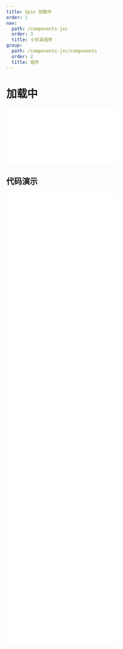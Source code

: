 ```yaml
---
title: Spin 加载中
order: 1
nav:
  path: /components-jxc
  order: 3
  title: 小优采组件
group:
  path: /components-jxc/components
  order: 2
  title: 组件
---
```


# 加载中

<div>
<embed src="@docs-common/spin/index.md"></embed>
</div>
        
## 代码演示

<Row gutter=8>

  <Col span=12>
    
  <div class="code-box"><embed src="@abiz-rc-jxc/spin/demo/basic-spin-jxc.md"></embed></div>
          
  <div class="code-box"><embed src="@abiz-rc-jxc/spin/demo/inside-spin-jxc.md"></embed></div>
          
  <div class="code-box"><embed src="@abiz-rc-jxc/spin/demo/tip-spin-jxc.md"></embed></div>
          
  <div class="code-box"><embed src="@abiz-rc-jxc/spin/demo/custom-indicator-spin-jxc.md"></embed></div>
          
  </Col>
          
  <Col span=12>
    
  <div class="code-box"><embed src="@abiz-rc-jxc/spin/demo/size-spin-jxc.md"></embed></div>
          
  <div class="code-box"><embed src="@abiz-rc-jxc/spin/demo/nested-spin-jxc.md"></embed></div>
          
  <div class="code-box"><embed src="@abiz-rc-jxc/spin/demo/delayAndDebounce-spin-jxc.md"></embed></div>
          
  </Col>
          
</Row>
        
<div><embed src="@docs-common/spin/index-api.md"></embed><div>
